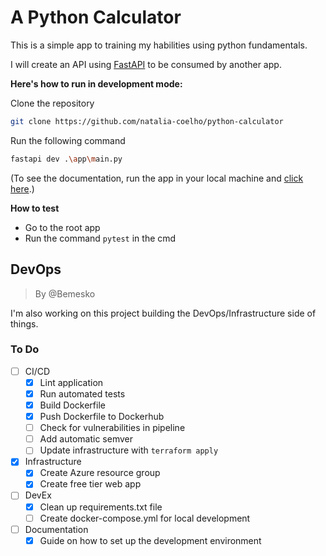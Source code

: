 # A Python Calculator

This is a simple app to training my habilities using python fundamentals.

I will create an API using [FastAPI](https://fastapi.tiangolo.com/) to be consumed by another app.

**Here's how to run in development mode:**

Clone the repository

``` bash
git clone https://github.com/natalia-coelho/python-calculator
```

Run the following command

``` bash
fastapi dev .\app\main.py
```

(To see the documentation, run the app in your local machine and [click here](http://127.0.0.1:8000/docs).)

**How to test**
- Go to the root app
- Run the command `pytest` in the cmd

## DevOps

> By @Bemesko

I'm also working on this project building the DevOps/Infrastructure side of things.

### To Do

- [ ] CI/CD
  - [X] Lint application
  - [X] Run automated tests
  - [X] Build Dockerfile
  - [X] Push Dockerfile to Dockerhub
  - [ ] Check for vulnerabilities in pipeline
  - [ ] Add automatic semver
  - [ ] Update infrastructure with `terraform apply`
- [X] Infrastructure
  - [X] Create Azure resource group
  - [X] Create free tier web app
- [ ] DevEx
  - [X] Clean up requirements.txt file
  - [ ] Create docker-compose.yml for local development
- [ ] Documentation
  - [X] Guide on how to set up the development environment
